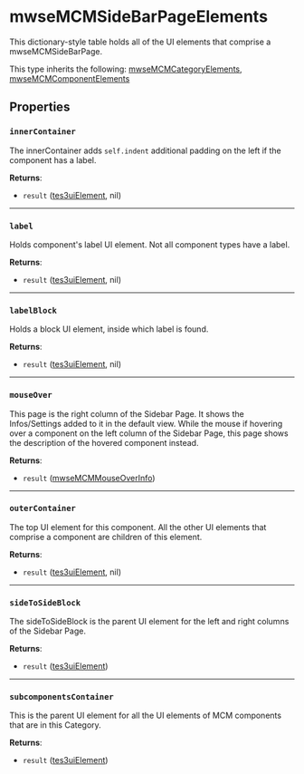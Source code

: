 # mwseMCMSideBarPageElements
<div class="search_terms" style="display: none">mwsemcmsidebarpageelements</div>

<!---
	This file is autogenerated. Do not edit this file manually. Your changes will be ignored.
	More information: https://github.com/MWSE/MWSE/tree/master/docs
-->

This dictionary-style table holds all of the UI elements that comprise a mwseMCMSideBarPage.

This type inherits the following: [mwseMCMCategoryElements](../types/mwseMCMCategoryElements.md), [mwseMCMComponentElements](../types/mwseMCMComponentElements.md)
## Properties

### `innerContainer`
<div class="search_terms" style="display: none">innercontainer</div>

The innerContainer adds `self.indent` additional padding on the left if the component has a label.

**Returns**:

* `result` ([tes3uiElement](../types/tes3uiElement.md), nil)

***

### `label`
<div class="search_terms" style="display: none">label</div>

Holds component's label UI element. Not all component types have a label.

**Returns**:

* `result` ([tes3uiElement](../types/tes3uiElement.md), nil)

***

### `labelBlock`
<div class="search_terms" style="display: none">labelblock</div>

Holds a block UI element, inside which label is found.

**Returns**:

* `result` ([tes3uiElement](../types/tes3uiElement.md), nil)

***

### `mouseOver`
<div class="search_terms" style="display: none">mouseover</div>

This page is the right column of the Sidebar Page. It shows the Infos/Settings added to it in the default view. While the mouse if hovering over a component on the left column of the Sidebar Page, this page shows the description of the hovered component instead.

**Returns**:

* `result` ([mwseMCMMouseOverInfo](../types/mwseMCMMouseOverInfo.md))

***

### `outerContainer`
<div class="search_terms" style="display: none">outercontainer</div>

The top UI element for this component. All the other UI elements that comprise a component are children of this element.

**Returns**:

* `result` ([tes3uiElement](../types/tes3uiElement.md), nil)

***

### `sideToSideBlock`
<div class="search_terms" style="display: none">sidetosideblock</div>

The sideToSideBlock is the parent UI element for the left and right columns of the Sidebar Page.

**Returns**:

* `result` ([tes3uiElement](../types/tes3uiElement.md))

***

### `subcomponentsContainer`
<div class="search_terms" style="display: none">subcomponentscontainer</div>

This is the parent UI element for all the UI elements of MCM components that are in this Category.

**Returns**:

* `result` ([tes3uiElement](../types/tes3uiElement.md))

